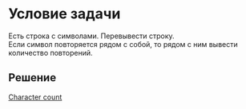 # Условие задачи
Есть строка с символами. Перевывести строку. 
<br>Если символ повторяется рядом с собой, то рядом с ним вывести количество повторений. 
## Решение
[Character count](CountCharacter.java)